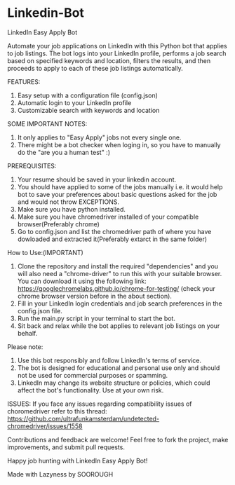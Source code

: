 # Linkedin-Bot

LinkedIn Easy Apply Bot

Automate your job applications on LinkedIn with this Python bot that applies to job listings. The bot logs into your LinkedIn profile, performs a job search based on specified keywords and location, filters the results, and then proceeds to apply to each of these job listings automatically.

FEATURES:

1. Easy setup with a configuration file (config.json)
2. Automatic login to your LinkedIn profile
3. Customizable search with keywords and location

SOME IMPORTANT NOTES:

1. It only applies to "Easy Apply" jobs not every single one.
2. There might be a bot checker when loging in, so you have to manually do the "are you a human test" :)

PREREQUISITES:

1. Your resume should be saved in your linkedin account.
2. You should have applied to some of the jobs manually i.e. it would help bot to save your preferences about basic questions asked for the job and would not throw EXCEPTIONS.
3. Make sure you have python installed.
4. Make sure you have chromedriver installed of your compatible browser(Preferably chrome)
5. Go to config.json and list the chromedriver path of where you have dowloaded and extracted it(Preferably extarct in the same folder)

How to Use:(IMPORTANT)
1. Clone the repository and install the required "dependencies" and you will also need a "chrome-driver" to run this with your suitable browser. You can download it using the following link: https://googlechromelabs.github.io/chrome-for-testing/  (check your chrome browser version before in the about section).
2. Fill in your LinkedIn login credentials and job search preferences in the config.json file.
3. Run the main.py script in your terminal to start the bot.
4. Sit back and relax while the bot applies to relevant job listings on your behalf.

Please note:
1. Use this bot responsibly and follow LinkedIn's terms of service.
2. The bot is designed for educational and personal use only and should not be used for commercial purposes or spamming.
3. LinkedIn may change its website structure or policies, which could affect the bot's functionality. Use at your own risk.

ISSUES:
If you face any issues regarding compatibility issues of choromedriver refer to this thread:
https://github.com/ultrafunkamsterdam/undetected-chromedriver/issues/1558

Contributions and feedback are welcome! Feel free to fork the project, make improvements, and submit pull requests.

Happy job hunting with LinkedIn Easy Apply Bot!

Made with Lazyness by SOOROUGH
